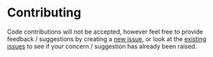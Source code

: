 # Contributing

Code contributions will not be accepted, however feel free to provide feedback / suggestions 
by creating a [new issue](https://github.com/Owl-Domain/Common.Throw/issues/new), or look at 
the [existing issues](https://github.com/Owl-Domain/Common.Throw/issues?q=) to see if your
concern / suggestion has already been raised.